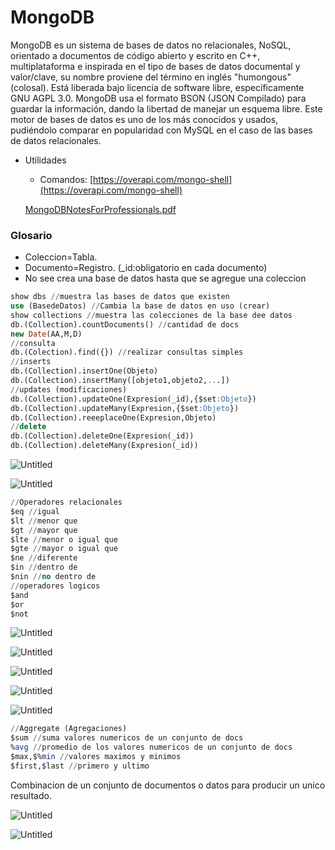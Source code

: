 # MongoDB

MongoDB es un sistema de bases de datos no relacionales, NoSQL, orientado a documentos de código abierto y escrito en C++, multiplataforma e inspirada en el tipo de bases de datos documental y valor/clave, su nombre proviene del término en inglés "humongous"
(colosal). Está liberada bajo licencia de software libre, específicamente GNU AGPL 3.0. MongoDB usa el formato BSON (JSON Compilado)
para guardar la información, dando la libertad de manejar un esquema libre. Este motor de bases de datos es uno de los más conocidos y
usados, pudiéndolo comparar en popularidad con MySQL en el caso de las bases de datos relacionales.

- Utilidades
    - Comandos: [https://overapi.com/mongo-shell](https://overapi.com/mongo-shell)
    
    [MongoDBNotesForProfessionals.pdf](MongoDB%20bbc59d19818246228f047cc886ca6972/MongoDBNotesForProfessionals.pdf)
    

### Glosario

- Coleccion=Tabla.
- Documento=Registro. (_id:obligatorio en cada documento)
- No see crea una base de datos hasta que se agregue una coleccion

```sql
show dbs //muestra las bases de datos que existen
use (BasedeDatos) //Cambia la base de datos en uso (crear)
show collections //muestra las colecciones de la base dee datos
db.(Collection).countDocuments() //cantidad de docs
new Date(AA,M,D)
//consulta
db.(Colection).find({}) //realizar consultas simples
//inserts
db.(Collection).insertOne(Objeto)
db.(Collection).insertMany([objeto1,objeto2,...])
//updates (modificaciones)
db.(Collection).updateOne(Expresion(_id),{$set:Objeto})
db.(Collection).updateMany(Expresion,{$set:Objeto})
db.(Collection).reeeplaceOne(Expresion,Objeto)
//delete
db.(Collection).deleteOne(Expresion(_id))
db.(Collection).deleteMany(Expresion(_id))
```

![Untitled](MongoDB%20bbc59d19818246228f047cc886ca6972/Untitled.png)

![Untitled](MongoDB%20bbc59d19818246228f047cc886ca6972/Untitled%201.png)

```sql
//Operadores relacionales
$eq //igual
$lt //menor que
$gt //mayor que
$lte //menor o igual que
$gte //mayor o igual que
$ne //diferente
$in //dentro de
$nin //no dentro de
//operadores logicos
$and
$or
$not
```

![Untitled](MongoDB%20bbc59d19818246228f047cc886ca6972/Untitled%202.png)

![Untitled](MongoDB%20bbc59d19818246228f047cc886ca6972/Untitled%203.png)

![Untitled](MongoDB%20bbc59d19818246228f047cc886ca6972/Untitled%204.png)

![Untitled](MongoDB%20bbc59d19818246228f047cc886ca6972/Untitled%205.png)

![Untitled](MongoDB%20bbc59d19818246228f047cc886ca6972/Untitled%206.png)

```sql
//Aggregate (Agregaciones)
$sum //suma valores numericos de un conjunto de docs
%avg //promedio de los valores numericos de un conjunto de docs
$max,$%min //valores maximos y minimos
$first,$last //primero y ultimo
```

Combinacion de un conjunto de documentos o datos para producir un unico resultado.

![Untitled](MongoDB%20bbc59d19818246228f047cc886ca6972/Untitled%207.png)

![Untitled](MongoDB%20bbc59d19818246228f047cc886ca6972/Untitled%208.png)